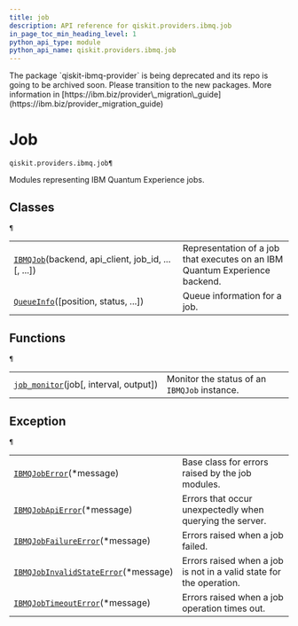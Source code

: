 ```yaml
---
title: job
description: API reference for qiskit.providers.ibmq.job
in_page_toc_min_heading_level: 1
python_api_type: module
python_api_name: qiskit.providers.ibmq.job
---
```


<Admonition title="Warning" type="caution">
  The package `qiskit-ibmq-provider` is being deprecated and its repo is going to be archived soon. Please transition to the new packages. More information in [https://ibm.biz/provider\_migration\_guide](https://ibm.biz/provider_migration_guide)
</Admonition>

<span id="module-qiskit.providers.ibmq.job" />

<span id="qiskit-providers-ibmq-job" />

# Job

<span id="module-qiskit.providers.ibmq.job" />

`qiskit.providers.ibmq.job¶`

Modules representing IBM Quantum Experience jobs.

## Classes

<span id="module-qiskit.providers.ibmq.job" />

`¶`

|                                                                                                                                |                                                                             |
| ------------------------------------------------------------------------------------------------------------------------------ | --------------------------------------------------------------------------- |
| [`IBMQJob`](qiskit.providers.ibmq.job.IBMQJob "qiskit.providers.ibmq.job.IBMQJob")(backend, api\_client, job\_id, ...\[, ...]) | Representation of a job that executes on an IBM Quantum Experience backend. |
| [`QueueInfo`](qiskit.providers.ibmq.job.QueueInfo "qiskit.providers.ibmq.job.QueueInfo")(\[position, status, ...])             | Queue information for a job.                                                |

## Functions

<span id="module-qiskit.providers.ibmq.job" />

`¶`

|                                                                                                                          |                                              |
| ------------------------------------------------------------------------------------------------------------------------ | -------------------------------------------- |
| [`job_monitor`](qiskit.providers.ibmq.job.job_monitor "qiskit.providers.ibmq.job.job_monitor")(job\[, interval, output]) | Monitor the status of an `IBMQJob` instance. |

## Exception

<span id="module-qiskit.providers.ibmq.job" />

`¶`

|                                                                                                                                                  |                                                                     |
| ------------------------------------------------------------------------------------------------------------------------------------------------ | ------------------------------------------------------------------- |
| [`IBMQJobError`](qiskit.providers.ibmq.job.IBMQJobError "qiskit.providers.ibmq.job.IBMQJobError")(\*message)                                     | Base class for errors raised by the job modules.                    |
| [`IBMQJobApiError`](qiskit.providers.ibmq.job.IBMQJobApiError "qiskit.providers.ibmq.job.IBMQJobApiError")(\*message)                            | Errors that occur unexpectedly when querying the server.            |
| [`IBMQJobFailureError`](qiskit.providers.ibmq.job.IBMQJobFailureError "qiskit.providers.ibmq.job.IBMQJobFailureError")(\*message)                | Errors raised when a job failed.                                    |
| [`IBMQJobInvalidStateError`](qiskit.providers.ibmq.job.IBMQJobInvalidStateError "qiskit.providers.ibmq.job.IBMQJobInvalidStateError")(\*message) | Errors raised when a job is not in a valid state for the operation. |
| [`IBMQJobTimeoutError`](qiskit.providers.ibmq.job.IBMQJobTimeoutError "qiskit.providers.ibmq.job.IBMQJobTimeoutError")(\*message)                | Errors raised when a job operation times out.                       |

